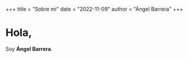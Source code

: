 +++
title = "Sobre mi"
date = "2022-11-09"
author = "Ángel Barrera"
+++

# Hola,

Soy **Ángel Barrera**.
